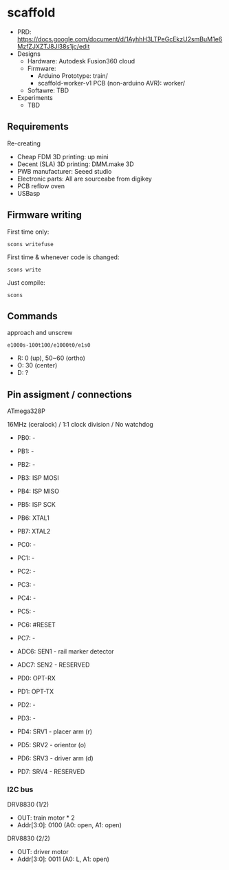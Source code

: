 # scaffold

* PRD: https://docs.google.com/document/d/1AyhhH3LTPeGcEkzU2smBuM1e6MzfZJXZTJ8Jl38s1jc/edit
* Designs
  * Hardware: Autodesk Fusion360 cloud
  * Firmware:
    * Arduino Prototype: train/
    * scaffold-worker-v1 PCB (non-arduino AVR): worker/
  * Softawre: TBD
* Experiments
  * TBD

## Requirements

Re-creating

* Cheap FDM 3D printing: up mini
* Decent (SLA) 3D printing: DMM.make 3D
* PWB manufacturer: Seeed studio
* Electronic parts: All are sourceabe from digikey
* PCB reflow oven
* USBasp

## Firmware writing

First time only:
```
scons writefuse
```

First time & whenever code is changed:
```
scons write
```

Just compile:
```
scons
```


## Commands

approach and unscrew
```
e1000s-100t100/e1000t0/e1s0
```

* R: 0 (up), 50~60 (ortho)
* O: 30 (center)
* D: ?

## Pin assigment / connections
ATmega328P

16MHz (ceralock) / 1:1 clock division / No watchdog

* PB0: -
* PB1: -
* PB2: -
* PB3: ISP MOSI
* PB4: ISP MISO
* PB5: ISP SCK
* PB6: XTAL1
* PB7: XTAL2

* PC0: -
* PC1: -
* PC2: -
* PC3: -
* PC4: -
* PC5: -
* PC6: #RESET
* PC7: -

* ADC6: SEN1 - rail marker detector
* ADC7: SEN2 - RESERVED

* PD0: OPT-RX
* PD1: OPT-TX
* PD2: -
* PD3: -
* PD4: SRV1 - placer arm (r)
* PD5: SRV2 - orientor (o)
* PD6: SRV3 - driver arm (d)
* PD7: SRV4 - RESERVED

### I2C bus
DRV8830 (1/2)

* OUT: train motor * 2
* Addr[3:0]: 0100 (A0: open, A1: open)


DRV8830 (2/2)

* OUT: driver motor
* Addr[3:0]: 0011 (A0: L, A1: open)
